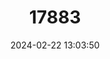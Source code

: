---
title: "17883"
category: "Pogonomys loriae"
draft: false
date: 2024-02-22 13:03:50
languages:
  English: ["Large Tree Mouse", "Loria’s Pogonomys"]
---
